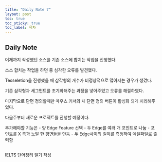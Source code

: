 ```yaml
---
title: "Daily Note 7"
layout: post
toc: true
toc_sticky: true
toc_label: 목차
---
```


## Daily Note

어제까지 작성했던 소스를 기존 소스에 합치는 작업을 진행했다.

소스 합치는 작업을 하던 중 심각한 오류를 발견했다.

Tesseletion을 진행했을 때 삼각형의 개수가 비정상적으로 많아지는 경우가 생겼다.

기존 삼각형과 세그먼트를 초기화해주는 과정을 넣어주었고 오류를 해결하였다.

마지막으로 단면 정의할때만 마우스 커서와 새 단면 정의 버튼이 활성화 되게 처리해주었다.

다음주부터 새로운 프로젝트를 진행할 예정이다.

추가해야할 기능은
    - 양 Edge Feature 선택
    - 두 Edge를 여러 개 포인트로 나눔
    - 포인트를 X 축과 노말 한 평면들을 만듬
    - 두 Edge사이의 길이를 측정하여 엑셀파일로 출력함

## 

IELTS 단어정리
일기 작성


